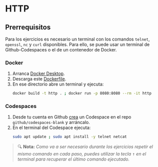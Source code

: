 # HTTP
## Prerrequisitos

Para los ejercicios es necesario un terminal con los comandos `telnet`, `openssl`, `nc` y `curl` disponibles. Para ello, se puede usar un terminal de Github-Codespaces o el de un contenedor de Docker.

### Docker
1. Arranca [Docker Desktop](https://www.docker.com/products/docker-desktop/).
2. Descarga este [Dockerfile](./files/Dockerfile).
3. En ese directorio abre un terminal y ejecuta:
   ```bash
   docker build -t http . ; docker run -p 8080:8080 --rm -it http
   ```

### Codespaces
1. Desde tu cuenta en Github [crea](https://github.com/codespaces/new) un Codespace en el repo `github/codespaces-blank` y arráncalo.
2. En el terminal del Codespace ejecuta:
   ```bash
   sudo apt update ; sudo apt install -y telnet netcat
   ```

> 🔍 **Nota:** _Como va a ser necesario durante los ejercicios repetir el mismo comando en cada paso, puedes utilizar la tecla <kbd>↑</kbd> en el terminal para recuperar el último comando ejecutado._
